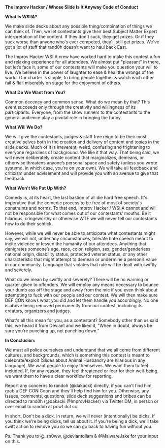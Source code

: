 **The Improv Hacker / Whose Slide Is It Anyway Code of Conduct**

**What Is WSIIA?**

We make slide decks about any possible thing/combination of things we can think of. Then, we let contestants give their best Subject Matter Expert interpretation of the content. If they don't suck, they get prizes. Or if they suck worse than anyone who's ever competed, they'll still get prizes. We've got a lot of stuff that rand0h doesn't want to haul back East. 

The Improv Hacker WSIIA crew have worked hard to make this contest a fun and relaxing experience for all attendees. We almost put "pleasant" in there, but let’s face it, some of our contestants will make you question your will to live. We believe in the power of laughter to ease & heal the wrongs of the world. Our charter is simple, to bring people together & watch each other fail & flail miserably on stage for the enjoyment of others.  

**What Do We Want from You?**

Common decency and common sense. What do we mean by that? This event succeeds only through the creativity and willingness of its participants. Everyone, from the show runners to the contestants to the general audience play a pivotal role in bringing the funny. 

**What Will We Do?**

We will give the contestants, judges & staff free reign to be their most creative selves both in the creation and delivery of content and topics in the slide decks. Much of it is irreverent, weird, confusing and frightening to everyone regardless of background. We like it that way. That being said, we will never deliberately create content that marginalizes, demeans, or otherwise threatens anyone’s personal space and safety (unless you wrote systemd, in which case, you're on your own). We will take all feedback and criticism under advisement and will provide you with an avenue to give that feedback.

**What Won't We Put Up With?**

Comedy is, at its heart, the last bastion of all die hard free speech. It's imperative that the comedic process to be free of most of society's constraints and norms. To that end, Improv Hacker / WSIIA cannot and will not be responsible for what comes out of our contestants’ mouths. Be it hilarious, cringeworthy or otherwise WTF we will never tell our contestants how to do their schtick.

However, while we will never be able to anticipate what contestants might say, we will not, under any circumstances, tolerate hate speech meant to incite violence or lessen the humanity of our attendees. Anything that denigrates someone’s age, race, color, religion, sex, gender/genderless, national origin, disability status, protected veteran status, or any other characteristic that might attempt to demean or undermine a person’s value in our community. Language that violates that rule will be dealt with swiftly and severely.

What do we mean by swiftly and severely? There will be no warning or quarter given to offenders. We will employ any means necessary to bounce your dumb ass off the stage and away from the mic if you even think about attempting to fuck with our people and our contest. We will then make sure DEF CON knows what you did and let them handle you accordingly. No one is above being removed permanently from our contest, including its creators, organizers and judges. 

What's all this mean for you, as a contestant? Somebody other than us said this, we heard it from Deviant and we liked it, "When in doubt, always be sure you're punching up, not punching down."

**In Conclusion:**

We must all police ourselves and understand that we all come from different cultures, and backgrounds, which is something this contest is meant to celebrate/exploit (Slides about Animal Husbandry are hilarious in any language). We want people to enjoy themselves. We want them to feel included. If, for any reason, they feel threatened or fear for their well-being, we want them to have a clear workflow for reporting. 

Report any concerns to randoh (@dakacki) directly, if you can't find him, grab a DEF CON Goon and they'll help find him for you.  Otherwise, any issues, comments, questions, slide deck suggestions and bribes can be directed to rand0h (@dakacki @ImprovHacker) via Twitter DM, in person or over email to randoh at pcwf dot co.

In short. Don't be a dick. In return, we will never (intentionally) be dicks. If you think we're being dicks, tell us about it. If you're being a dick, we'll take swift action to remove you so we can go back to having fun without you.

Ps. Thank you to @_sn0ww, @deviantollam & @MalwareJake for your input on this. 
